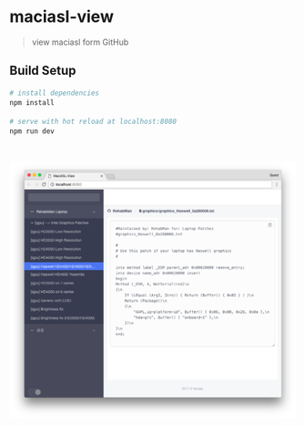# maciasl-view

> view maciasl form GitHub

## Build Setup

``` bash
# install dependencies
npm install

# serve with hot reload at localhost:8080
npm run dev
```
&nbsp;

![preview](preview.png)
